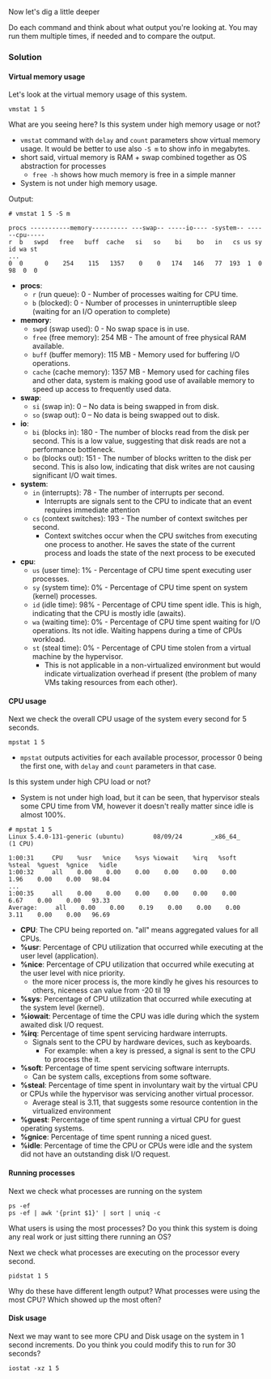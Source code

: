 Now let's dig a little deeper

Do each command and think about what output you're looking at. You may run them multiple times, if needed and to compare the output.


### Solution

#### Virtual memory usage
Let's look at the virtual memory usage of this system.

```plain
vmstat 1 5
```

What are you seeing here? Is this system under high memory usage or not?

- `vmstat` command with `delay` and `count` parameters show virtual memory usage. It would be better to use also `-S m` to show info in megabytes.
- short said, virtual memory is RAM + swap combined together as OS abstraction for processes
	- `free -h` shows how much memory is free in a simple manner  
- System is not under high memory usage.

Output:
```plain
# vmstat 1 5 -S m

procs -----------memory---------- ---swap-- -----io---- -system-- ------cpu-----
r  b   swpd   free   buff  cache   si   so    bi    bo   in   cs us sy id wa st
... 
0  0      0    254    115   1357    0    0   174   146   77  193  1  0 98  0  0
```

- **procs**:
    - `r` (run queue): 0 - Number of processes waiting for CPU time. 
    - `b` (blocked): 0 - Number of processes in uninterruptible sleep (waiting for an I/O operation to complete) 
- **memory**:
    - `swpd` (swap used): 0 - No swap space is in use. 
    - `free` (free memory): 254 MB - The amount of free physical RAM available. 
    - `buff` (buffer memory): 115 MB - Memory used for buffering I/O operations.
    - `cache` (cache memory): 1357 MB - Memory used for caching files and other data, system is making good use of available memory to speed up access to frequently used data.
- **swap**:
    - `si` (swap in): 0 – No data is being swapped in from disk. 
    - `so` (swap out): 0 – No data is being swapped out to disk. 
- **io**:
    - `bi` (blocks in): 180 - The number of blocks read from the disk per second. This is a low value, suggesting that disk reads are not a performance bottleneck.
    - `bo` (blocks out): 151 - The number of blocks written to the disk per second. This is also low, indicating that disk writes are not causing significant I/O wait times.
- **system**:
    - `in` (interrupts): 78 - The number of interrupts per second. 
	    - Interrupts are signals sent to the CPU to indicate that an event requires immediate attention
    - `cs` (context switches): 193 - The number of context switches per second. 
	    - Context switches occur when the CPU switches from executing one process to another. He saves the state of the current process and loads the state of the next process to be executed
- **cpu**:
    - `us` (user time): 1% - Percentage of CPU time spent executing user processes. 
    - `sy` (system time): 0% - Percentage of CPU time spent on system (kernel) processes. 
    - `id` (idle time): 98% - Percentage of CPU time spent idle. This is high, indicating that the CPU is mostly idle (awaits).
    - `wa` (waiting time): 0% - Percentage of CPU time spent waiting for I/O operations. Its not idle. Waiting happens during a time of CPUs workload.
    - `st` (steal time): 0% - Percentage of CPU time stolen from a virtual machine by the hypervisor. 
	    - This is not applicable in a non-virtualized environment but would indicate virtualization overhead if present (the problem of many VMs taking resources from each other).




#### CPU usage
Next we check the overall CPU usage of the system every second for 5 seconds.

```plain
mpstat 1 5
```
- `mpstat`  outputs activities for each available processor, processor 0 being the first one,  with `delay` and `count` parameters in that case. 

Is this system under high CPU load or not? 
- System is not under high load, but it can be seen, that hypervisor steals some CPU time from VM, however it doesn't really matter since idle is almost 100%. 

```plain
# mpstat 1 5
Linux 5.4.0-131-generic (ubuntu)        08/09/24        _x86_64_        (1 CPU)

1:00:31     CPU    %usr   %nice    %sys %iowait    %irq   %soft  %steal  %guest  %gnice   %idle
1:00:32     all    0.00    0.00    0.00    0.00    0.00    0.00    1.96    0.00    0.00   98.04
...
1:00:35     all    0.00    0.00    0.00    0.00    0.00    0.00    6.67    0.00    0.00   93.33
Average:     all    0.00    0.00    0.19    0.00    0.00    0.00    3.11    0.00    0.00   96.69
```
- **CPU**: The CPU being reported on. "all" means aggregated values for all CPUs.
- **%usr**: Percentage of CPU utilization that occurred while executing at the user level (application).
- **%nice**: Percentage of CPU utilization that occurred while executing at the user level with nice priority.
	- the more nicer process is, the more kindly he gives his resources to others, niceness can value from -20 til 19
- **%sys**: Percentage of CPU utilization that occurred while executing at the system level (kernel).
- **%iowait**: Percentage of time the CPU was idle during which the system awaited disk I/O request.
- **%irq**: Percentage of time spent servicing hardware interrupts.
	- Signals sent to the CPU by hardware devices, such as keyboards.
		- For example: when a key is pressed, a signal is sent to the CPU to process the it.
- **%soft**: Percentage of time spent servicing software interrupts.
	- Can be system calls, exceptions from some software.
- **%steal**: Percentage of time spent in involuntary wait by the virtual CPU or CPUs while the hypervisor was servicing another virtual processor.
	- Average steal is 3.11, that suggests some resource contention in the virtualized environment 
- **%guest**: Percentage of time spent running a virtual CPU for guest operating systems.
- **%gnice**: Percentage of time spent running a niced guest.
- **%idle**: Percentage of time the CPU or CPUs were idle and the system did not have an outstanding disk I/O request.


#### Running processes
Next we check what processes are running on the system

```plain
ps -ef
ps -ef | awk '{print $1}' | sort | uniq -c
```

What users is using the most processes? Do you think this system is doing any real work or just sitting there running an OS?

Next we check what processes are executing on the processor every second.

```plain
pidstat 1 5
```

Why do these have different length output? What processes were using the most CPU? Which showed up the most often?

#### Disk usage
Next we may want to see more CPU and Disk usage on the system in 1 second increments. Do you think you could modify this to run for 30 seconds?

```plain
iostat -xz 1 5
```


